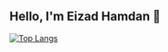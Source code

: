 ## Hello, I'm Eizad Hamdan 👋

[![Top Langs](https://github-readme-stats.vercel.app/api/top-langs/?username=eizadhamdan&layout=pie)](https://github.com/eizadhamdan/github-readme-stats)
